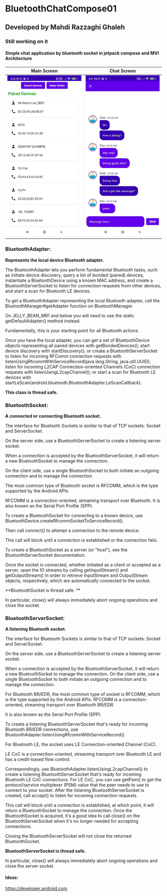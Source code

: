 # BluetoothChatCompose01
## Developed by Mahdi Razzaghi Ghaleh
### Still working on it
#### Simple chat application by bluetooth socket in jetpack compose and MVI Architecture


| Main Screen | Chat Screen |  
| :---: | :---: | 
| ![](screenshots/1.jpg) | ![](screenshots/2.jpg)  | 


### BluetoothAdapter:
**Represents the local device Bluetooth adapter.**

The BluetoothAdapter lets you perform fundamental Bluetooth tasks,
such as initiate device discovery, query a list of bonded (paired) devices, 
instantiate a BluetoothDevice using a known MAC address, 
and create a BluetoothServerSocket to listen for connection requests from other devices, 
and start a scan for Bluetooth LE devices.

To get a BluetoothAdapter representing the local Bluetooth adapter, call the BluetoothManager#getAdapter function on BluetoothManager. 

On JELLY_BEAN_MR1 and below you will need to use the static getDefaultAdapter() method instead.

Fundamentally, this is your starting point for all Bluetooth actions. 

Once you have the local adapter, you can get a set of BluetoothDevice objects representing all paired devices with getBondedDevices(); 
start device discovery with startDiscovery(); 
or create a BluetoothServerSocket to listen for incoming RFComm connection requests with listenUsingRfcommWithServiceRecord(java.lang.String, java.util.UUID); 
listen for incoming L2CAP Connection-oriented Channels (CoC) connection requests with listenUsingL2capChannel(); 
or start a scan for Bluetooth LE devices with startLeScan(android.bluetooth.BluetoothAdapter.LeScanCallback).

**This class is thread safe.**

### BluetoothSocket:
**A connected or connecting Bluetooth socket.**

The interface for Bluetooth Sockets is similar to that of TCP sockets: Socket and ServerSocket. 

On the server side, use a BluetoothServerSocket to create a listening server socket.

When a connection is accepted by the BluetoothServerSocket, it will return a new BluetoothSocket to manage the connection. 

On the client side, use a single BluetoothSocket to both initiate an outgoing connection and to manage the connection.

The most common type of Bluetooth socket is RFCOMM, which is the type supported by the Android APIs. 

RFCOMM is a connection-oriented, streaming transport over Bluetooth. It is also known as the Serial Port Profile (SPP).

To create a BluetoothSocket for connecting to a known device, use BluetoothDevice.createRfcommSocketToServiceRecord(). 

Then call connect() to attempt a connection to the remote device. 

This call will block until a connection is established or the connection fails.

To create a BluetoothSocket as a server (or "host"), see the BluetoothServerSocket documentation.

Once the socket is connected, whether initiated as a client or accepted as a server, 
open the IO streams by calling getInputStream() and getOutputStream() in order to retrieve InputStream and OutputStream objects, respectively, which are automatically connected to the socket.

**BluetoothSocket is thread safe. **

In particular, close() will always immediately abort ongoing operations and close the socket.

### BluetoothServerSocket:
**A listening Bluetooth socket.**

The interface for Bluetooth Sockets is similar to that of TCP sockets: Socket and ServerSocket. 

On the server side, use a BluetoothServerSocket to create a listening server socket. 

When a connection is accepted by the BluetoothServerSocket, it will return a new BluetoothSocket to manage the connection. On the client side, use a single BluetoothSocket to both initiate an outgoing connection and to manage the connection.

For Bluetooth BR/EDR, the most common type of socket is RFCOMM,
which is the type supported by the Android APIs. RFCOMM is a connection-oriented, 
streaming transport over Bluetooth BR/EDR.

It is also known as the Serial Port Profile (SPP). 

To create a listening BluetoothServerSocket that's ready for incoming Bluetooth BR/EDR connections,
use BluetoothAdapter.listenUsingRfcommWithServiceRecord().

For Bluetooth LE, the socket uses LE Connection-oriented Channel (CoC). 

LE CoC is a connection-oriented, streaming transport over Bluetooth LE and has a credit-based flow control. 

Correspondingly, use BluetoothAdapter.listenUsingL2capChannel() to create a listening BluetoothServerSocket that's ready for incoming Bluetooth LE CoC connections. 
For LE CoC, you can use getPsm() to get the protocol/service multiplexer (PSM) value that the peer needs to use to connect to your socket.
After the listening BluetoothServerSocket is created, call accept() to listen for incoming connection requests. 

This call will block until a connection is established, at which point, 
it will return a BluetoothSocket to manage the connection. Once the BluetoothSocket is acquired, 
it's a good idea to call close() on the BluetoothServerSocket when it's no longer needed for accepting connections.

Closing the BluetoothServerSocket will not close the returned BluetoothSocket.

**BluetoothServerSocket is thread safe.**

In particular, close() will always immediately abort ongoing operations and close the server socket.



#### **Ideas**:
https://developer.android.com